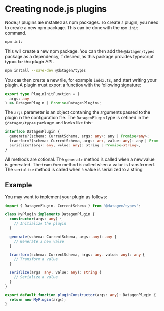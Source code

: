 # Creating node.js plugins

Node.js plugins are installed as npm packages. To create a plugin, you need to
create a new npm package. This can be done with the `npm init` command.

```bash
npm init
```

This will create a new npm package. You can then add the `@datagen/types` package as a
dependency, if desired, as this package provides typescript types for the plugin
API.

```bash
npm install --save-dev @datagen/types
```

You can then create a new file, for example `index.ts`, and start writing your
plugin. A plugin must export a function with the following signature:

```ts
export type PluginInitFunction = (
  args: any
) => DatagenPlugin | Promise<DatagenPlugin>;
```

The `args` parameter is an object containing the arguments passed to the plugin
in the configuration file. The `DatagenPlugin` type is defined in the `@datagen/types`
package and looks like this:

```ts
interface DatagenPlugin {
  generate?(schema: CurrentSchema, args: any): any | Promise<any>;
  transform?(schema: CurrentSchema, args: any, value: any): any | Promise<any>;
  serialize?(args: any, value: any): string | Promise<string>;
}
```

All methods are optional. The `generate` method is called when a new value is
generated. The `transform` method is called when a value is transformed. The
`serialize` method is called when a value is serialized to a string.

## Example

You may want to implement your plugin as follows:

```ts
import { DatagenPlugin, CurrentSchema } from '@datagen/types';

class MyPlugin implements DatagenPlugin {
  constructor(args: any) {
    // Initialize the plugin
  }

  generate(schema: CurrentSchema, args: any): any {
    // Generate a new value
  }

  transform(schema: CurrentSchema, args: any, value: any): any {
    // Transform a value
  }

  serialize(args: any, value: any): string {
    // Serialize a value
  }
}

export default function pluginConstructor(args: any): DatagenPlugin {
  return new MyPlugin(args);
}
```

